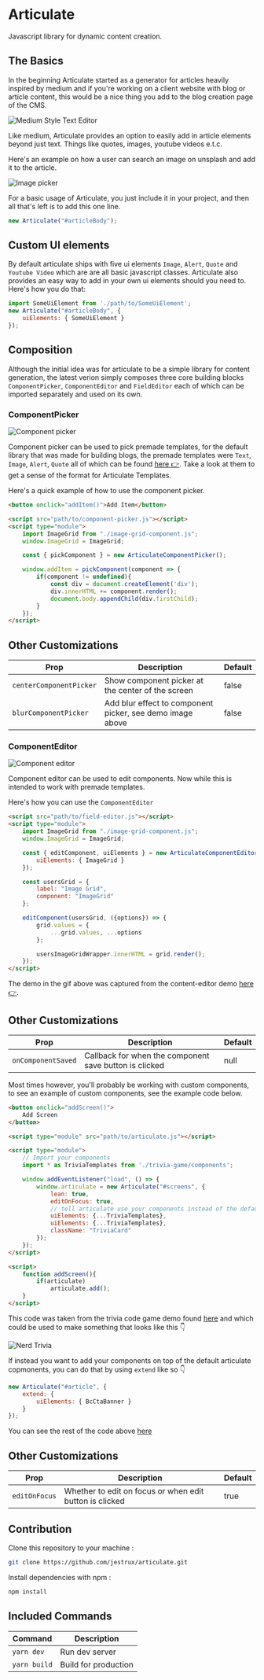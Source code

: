 # Articulate

Javascript library for dynamic content creation.


## The Basics
In the beginning Articulate started as a generator for articles heavily inspired by medium and if you're working on a client website with blog or article content, this would be a nice thing you add to the blog creation page of the CMS.

![Medium Style Text Editor](/screenshots/sample-blog.jpg?raw=true "Medium Style Text Editor")

Like medium, Articulate provides an option to easily add in article elements beyond just text. Things like quotes, images, youtube videos e.t.c. 

Here's an example on how a user can search an image on unsplash and add it to the article.

![Image picker](/screenshots/image-picker.jpg?raw=true "Image picker")


For a basic usage of Articulate, you just include it in your project, and then all that's left is to add this one line.

```javascript
new Articulate("#articleBody");
```

## Custom UI elements

By default articulate ships with five ui elements `Image`, `Alert`, `Quote` and `Youtube Video` which are are all basic javascript classes. Articulate also provides an easy way to add in your own ui elements should you need to. Here's how you do that:

```javascript
import SomeUiElement from './path/to/SomeUiElement';
new Articulate("#articleBody", {
    uiElements: { SomeUiElement }
});
```


## Composition

Although the initial idea was for articulate to be a simple library for content generation, the latest verion simply composes three core building blocks `ComponentPicker`, `ComponentEditor` and `FieldEditor` each of which can be imported separately and used on its own.

### ComponentPicker

![Component picker](/screenshots/pick-component.png?raw=true "Component picker")

Component picker can be used to pick premade templates, for the default library that was made for building blogs, the premade templates were `Text`, `Image`, `Alert`, `Quote` all of which can be found [here 👉](/src/components/UIElements). Take a look at them to get a sense of the format for Articulate Templates.

Here's a quick example of how to use the component picker.

```html
<button onclick="addItem()">Add Item</button>

<script src="path/to/component-picker.js"></script>
<script type="module">
    import ImageGrid from "./image-grid-component.js";
    window.ImageGrid = ImageGrid;

    const { pickComponent } = new ArticulateComponentPicker();

    window.addItem = pickComponent(component => {
        if(component != undefined){
            const div = document.createElement('div');
            div.innerHTML += component.render();
            document.body.appendChild(div.firstChild);
        }
    });
</script>
```

## Other Customizations

|Prop|Description|Default|
|--|--|--|
|`centerComponentPicker`| Show component picker at the center of the screen  | false |
|`blurComponentPicker`| Add blur effect to component picker, see demo image above | false |


### ComponentEditor

![Component editor](/screenshots/component-editor.gif?raw=true "Component editor")

Component editor can be used to edit components. Now while this is intended to work with premade templates. 

Here's how you can use the `ComponentEditor`

```html
<script src="path/to/field-editor.js"></script>
<script type="module">
    import ImageGrid from "./image-grid-component.js";
    window.ImageGrid = ImageGrid;

    const { editComponent, uiElements } = new ArticulateComponentEditor({
        uiElements: { ImageGrid }
    });

    const usersGrid = {
        label: "Image Grid",
        component: "ImageGrid"
    };

    editComponent(usersGrid, ({options}) => {
        grid.values = {
            ...grid.values, ...options
        };

        usersImageGridWrapper.innerHTML = grid.render();
    });
</script>
```

The demo in the gif above was captured from the content-editor demo [here 👉](/src/demos/content-editor/index.html).

## Other Customizations

|Prop|Description|Default|
|--|--|--|
|`onComponentSaved`| Callback for when the component save button is clicked | null |


Most times however, you'll probably be working with custom components, to see an example of custom components, see the example code below.


```html
<button onclick="addScreen()">
    Add Screen
</button>

<script type="module" src="path/to/articulate.js"></script>

<script type="module">
    // Import your components
    import * as TriviaTemplates from './trivia-game/components';

    window.addEventListener("load", () => {
        window.articulate = new Articulate("#screens", {
            lean: true,
            editOnFocus: true,
            // tell articulate use your components instead of the default components
            uiElements: {...TriviaTemplates},
            uiElements: {...TriviaTemplates},
            className: "TriviaCard"
        });
    });
</script>

<script>
    function addScreen(){
        if(articulate)
            articulate.add();
    }
</script>
```

This code was taken from the trivia code game demo found [here](/public/demos/trivia-game/index.html) and which could be used to make something that looks like this 👇

![Nerd Trivia](/screenshots/nerd-trivia.jpg?raw=true "Nerd Trivia")


If instead you want to add your components on top of the default articulate copmonents, you can do that by using `extend` like so 👇

```javascript
new Articulate("#article", {
    extend: {
        uiElements: { BcCtaBanner }
    }
});
```

You can see the rest of the code above [here](/index.html)

## Other Customizations

|Prop|Description|Default|
|--|--|--|
|`editOnFocus`| Whether to edit on focus or when edit button is clicked | true |

## Contribution

Clone this repository to your machine :

``` bash
git clone https://github.com/jestrux/articulate.git
```

Install dependencies with npm :

``` bash
npm install
```

## Included Commands

|Command|Description|
|--|--|
|`yarn dev`| Run dev server |
|`yarn build`| Build for production |